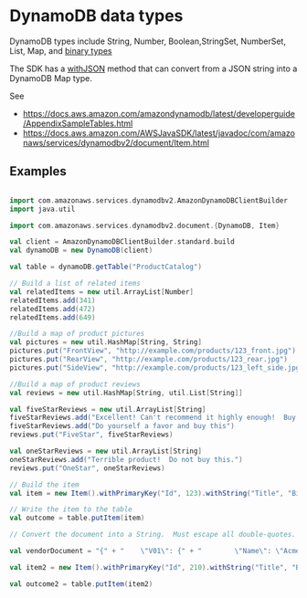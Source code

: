 # DynamoDB data types

DynamoDB types include String, Number, Boolean,StringSet, NumberSet, List, Map, and [binary types](https://docs.aws.amazon.com/amazondynamodb/latest/developerguide/JavaDocumentAPIBinaryTypeExample.html)

The SDK has a [withJSON](https://docs.aws.amazon.com/AWSJavaSDK/latest/javadoc/com/amazonaws/services/dynamodbv2/document/Item.html#withJSON-java.lang.String-java.lang.String-) method that can convert from a JSON string into a DynamoDB Map type.

See

* https://docs.aws.amazon.com/amazondynamodb/latest/developerguide/AppendixSampleTables.html
* https://docs.aws.amazon.com/AWSJavaSDK/latest/javadoc/com/amazonaws/services/dynamodbv2/document/Item.html

## Examples

```scala

import com.amazonaws.services.dynamodbv2.AmazonDynamoDBClientBuilder
import java.util

import com.amazonaws.services.dynamodbv2.document.{DynamoDB, Item}

val client = AmazonDynamoDBClientBuilder.standard.build
val dynamoDB = new DynamoDB(client)

val table = dynamoDB.getTable("ProductCatalog")

// Build a list of related items
val relatedItems = new util.ArrayList[Number]
relatedItems.add(341)
relatedItems.add(472)
relatedItems.add(649)

//Build a map of product pictures
val pictures = new util.HashMap[String, String]
pictures.put("FrontView", "http://example.com/products/123_front.jpg")
pictures.put("RearView", "http://example.com/products/123_rear.jpg")
pictures.put("SideView", "http://example.com/products/123_left_side.jpg")

//Build a map of product reviews
val reviews = new util.HashMap[String, util.List[String]]

val fiveStarReviews = new util.ArrayList[String]
fiveStarReviews.add("Excellent! Can't recommend it highly enough!  Buy it!")
fiveStarReviews.add("Do yourself a favor and buy this")
reviews.put("FiveStar", fiveStarReviews)

val oneStarReviews = new util.ArrayList[String]
oneStarReviews.add("Terrible product!  Do not buy this.")
reviews.put("OneStar", oneStarReviews)

// Build the item
val item = new Item().withPrimaryKey("Id", 123).withString("Title", "Bicycle 123").withString("Description", "123 description").withString("BicycleType", "Hybrid").withString("Brand", "Brand-Company C").withNumber("Price", 500).withStringSet("Color", new util.HashSet[String](util.Arrays.asList("Red", "Black"))).withString("ProductCategory", "Bicycle").withBoolean("InStock", true).withNull("QuantityOnHand").withList("RelatedItems", relatedItems).withMap("Pictures", pictures).withMap("Reviews", reviews)

// Write the item to the table
val outcome = table.putItem(item)

// Convert the document into a String.  Must escape all double-quotes.

val vendorDocument = "{" + "    \"V01\": {" + "        \"Name\": \"Acme Books\"," + "        \"Offices\": [ \"Seattle\" ]" + "    }," + "    \"V02\": {" + "        \"Name\": \"New Publishers, Inc.\"," + "        \"Offices\": [ \"London\", \"New York\"" + "]" + "}," + "    \"V03\": {" + "        \"Name\": \"Better Buy Books\"," + "\"Offices\": [ \"Tokyo\", \"Los Angeles\", \"Sydney\"" + "            ]" + "        }" + "    }"

val item2 = new Item().withPrimaryKey("Id", 210).withString("Title", "Book 210 Title").withString("ISBN", "210-2102102102").withNumber("Price", 30).withJSON("VendorInfo", vendorDocument)

val outcome2 = table.putItem(item2)
```